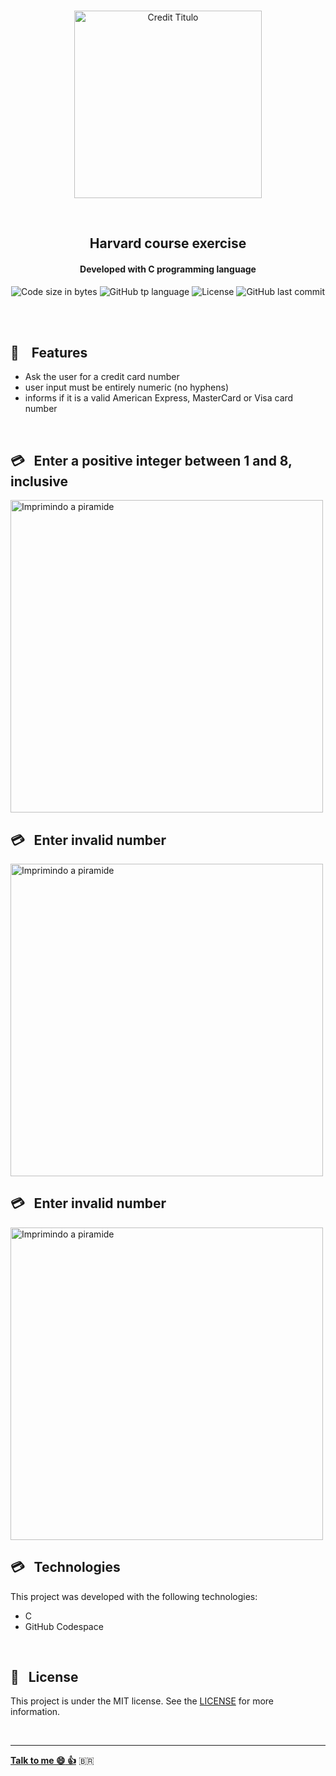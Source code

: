 
<p align="center">
<br>
  <img  width="300px" alt="Credit Titulo" src="https://res.cloudinary.com/dxijjbby3/image/upload/v1665761963/CREDIT/ocr-a-becker__1_-removebg-preview_vg0jsk.png"/>
</p>
<br>
  <h2 align="center">
      Harvard course exercise
<br>
  </h2>
  <h4 align="center">Developed with C programming language</h4>
  <p align="center">
  <img alt="Code size in bytes" src="https://img.shields.io/github/languages/code-size/larissayasmim/credit-c?color=black">
  <img alt="GitHub tp language" src="https://img.shields.io/github/languages/top/larissayasmim/credit-c?color=yellow">
  <img alt="License" src="https://img.shields.io/badge/license-MIT-%2304D361?color=black">
  <img alt="GitHub last commit" src="https://img.shields.io/github/last-commit/larissayasmim/credit-c?color=yellow">
</p>
<br>
<br>

## :gem: &nbsp;&nbsp; Features
- Ask the user for a credit card number
- user input must be entirely numeric (no hyphens)
- informs if it is a valid American Express, MasterCard or Visa card number
<br>

## :credit_card: &nbsp; Enter a positive integer between 1 and 8, inclusive
<img align="center" height="auto" width="500" alt="Imprimindo a piramide" src="https://res.cloudinary.com/dxijjbby3/image/upload/v1665706963/Mario/mario1c_rvnapo.png"/>
<br>

## :credit_card: &nbsp; Enter invalid number
<img align="center" height="auto" width="500" alt="Imprimindo a piramide" src="https://res.cloudinary.com/dxijjbby3/image/upload/v1665707642/Mario/mario2c_vyfer1.png"/>
<br>

## :credit_card: &nbsp; Enter invalid number
<img align="center" height="auto" width="500" alt="Imprimindo a piramide" src="https://res.cloudinary.com/dxijjbby3/image/upload/v1665709362/Mario/20221013_182743_1_online-video-cutter.com_1_f2ypor.gif"/>
<br>

## :credit_card:  &nbsp; Technologies
This project was developed with the following technologies:

- C
-  GitHub Codespace

<br>

## :page_with_curl: &nbsp; License
This project is under the MIT license. See the [LICENSE](https://github.com/larissayasmim/mario-easy-c/blob/main/LICENSE) for more information.

<br>

---

**[Talk to me :smile:&nbsp;:thumbsup:](https://www.linkedin.com/in/larissayasmimpa)** <span>&#x1f1e7;&#x1f1f7;</span>


